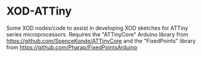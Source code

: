 # XOD-ATTiny
Some XOD nodes/code to assist in developing XOD sketches for ATTiny series microprocessors. Requires the "ATTinyCore" Arduino library from https://github.com/SpenceKonde/ATTinyCore and the "FixedPoints" library from https://github.com/Pharap/FixedPointsArduino

